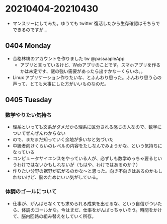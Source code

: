 # 20210404-20210430

* マンスリーにしてみた。ゆうても twitter 復活したから生存確認はそちらでできるのですが...

## 0404 Monday

* 合格林檎のアカウントを作りました tw @passaapleApp
  * アプリと言っているけど、Webアプリのことです。スマホアプリを作るかは未定です、謎の強い需要があったら出すかなーくらいの。。
* Linux アプリケーション作りたいな、とふんわり思った。ふんわり思う心の声って、とても大事にした方がいいものなのだ。

## 0405 Tuesday

### 数学やりたい気持ち

* 理系といっても文系がダメだから理系に区分される感じの人なので、数学についてぜんぜんわからない
* ので、まだまだ知っていく余地が多いなと気づいた
* 中級者向けくらいのレベルの内容をたしなんでみようかな、という気持ちになっている
* コンピュータサイエンスをやっている人が、必ずしも数学めっちゃ要るというわけではないかもしれないが（もはや、わけではあるのか？）
* 作りたい分野の裾野が広がるのかな〜と思った。向き不向きはあるのかもしれないけど、脳のためにいい気がしている。

### 体調のゴールについて

* 仕事が、がんばらなくても求められる成果を出せるな、という自信がついたら、体調のゴールかな。今はまだ、仕事をがんばっちゃいそう。時間をかけて、脳内回路の組み替えをしていく所存。